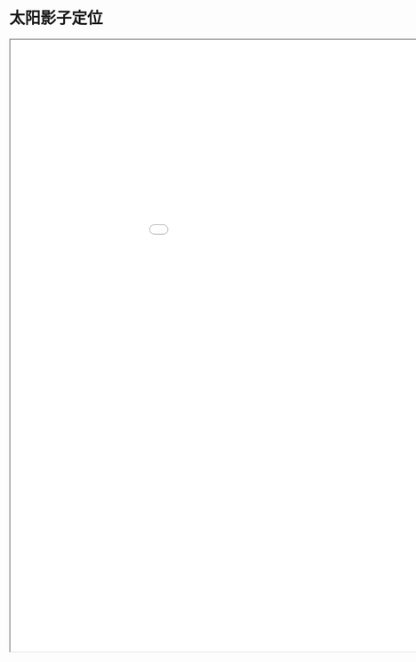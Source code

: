 
# 太阳影子定位
<div class="pdf-class">
    <iframe  src=\texpdf\part-sxjm-chap-taiyangyingzi.pdf width="1100" height="1100">
    </iframe>
</div>
